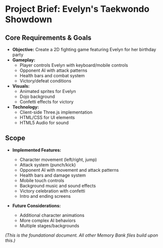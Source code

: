 # Project Brief: Evelyn's Taekwondo Showdown

## Core Requirements & Goals

* **Objective:** Create a 2D fighting game featuring Evelyn for her birthday party
* **Gameplay:**
  - Player controls Evelyn with keyboard/mobile controls
  - Opponent AI with attack patterns
  - Health bars and combat system
  - Victory/defeat conditions
* **Visuals:**
  - Animated sprites for Evelyn
  - Dojo background
  - Confetti effects for victory
* **Technology:**
  - Client-side Three.js implementation
  - HTML/CSS for UI elements
  - HTML5 Audio for sound

## Scope

* **Implemented Features:**
  - Character movement (left/right, jump)
  - Attack system (punch/kick)
  - Opponent AI with movement and attack patterns
  - Health bars and damage system
  - Mobile touch controls
  - Background music and sound effects
  - Victory celebration with confetti
  - Intro and ending screens

* **Future Considerations:**
  - Additional character animations
  - More complex AI behaviors
  - Multiple stages/backgrounds

*(This is the foundational document. All other Memory Bank files build upon this.)*
